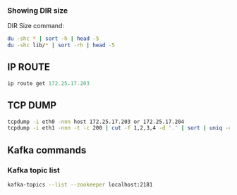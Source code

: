 <!--v-->
### Showing DIR size

<!-- .element: class="lefty" -->DIR Size command:
```bash
du -shc * | sort -h | head -5
du -shc lib/* | sort -rh | head -5
```
## IP ROUTE
```ruby
ip route get 172.25.17.203
```

## TCP DUMP
```bash
tcpdump -i eth0 -nnn host 172.25.17.203 or 172.25.17.204
tcpdump -i eth1 -nnn -t -c 200 | cut -f 1,2,3,4 -d '.' | sort | uniq -c | sort -nr | head -n 20
```

## Kafka commands

### Kafka topic list
```bash
kafka-topics --list --zookeeper localhost:2181

```
